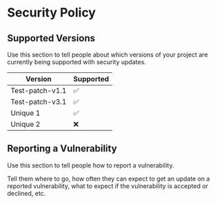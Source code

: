 # Security Policy

## Supported Versions

Use this section to tell people about which versions of your project are
currently being supported with security updates.

| Version | Supported          |
| ------- | ------------------ |
| Test-patch-v1.1   | :white_check_mark: |
| Test-patch-v3.1   | :white_check_mark:                |
| Unique 1   | :white_check_mark: |
| Unique 2   | :x:                |

## Reporting a Vulnerability

Use this section to tell people how to report a vulnerability.

Tell them where to go, how often they can expect to get an update on a
reported vulnerability, what to expect if the vulnerability is accepted or
declined, etc.
